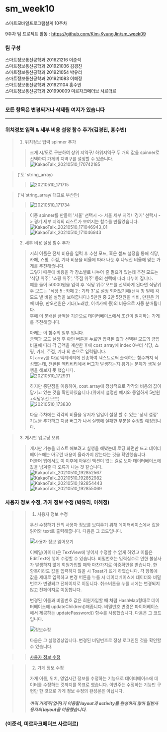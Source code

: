 # sm_week10
스마트모바일프로그램설계 10주차

9주차 팀 프로젝트 활동 : https://github.com/Kim-KyungJin/sm_week09

### 팀 구성   
스마트정보통신공학과 201621216 이준석   
스마트정보통신공학과 201921036 김경진   
스마트정보통신공학과 201921054 박유리   
스마트정보통신공학과 201921083 이혜정   
스마트정보통신공학과 201921104 홍수빈    
스마트정보통신공학과 201990009 미르자크메더브 사르더르    

   ***   
### 모든 항목은 변경되거나 삭제될 여지가 있습니다   
   ***   
   
   
### 위치정보 입력 & 세부 비용 설정 함수 추가(김경진, 홍수빈)   
>1. 위치정보 입력 spinner 추가   
>>
>>크게 시/도로 구분하여 상위 지역구/ 하위지역구 두 개의 값을 spinner로 선택하여 가게의 지역구를 설정할 수 있습니다.   
>>![KakaoTalk_20210510_170742185](https://user-images.githubusercontent.com/76034369/117631083-d889b600-b1b6-11eb-8d24-6494fda7eaf5.jpg)   
>

>
>('도' string_array)   
>>![20210510_171715](https://user-images.githubusercontent.com/76034369/117628029-ab87d400-b1b3-11eb-96b1-f05c0be34784.png)   
>>

>('시'string_array/ 대표로 부산만)   
>>![20210510_171734](https://user-images.githubusercontent.com/76034369/117628219-de31cc80-b1b3-11eb-937d-a4a940593f6c.png)   
>>

>>
>>
>> 이중 spinner를 만들어 '서울' 선택시 -> 서울 세부 지역/ '경기' 선택시 -> 경기 세부 지역의 리스트가 보여지는 함수를 만들었습니다.   
>> ![KakaoTalk_20210510_171046943_01](https://user-images.githubusercontent.com/76034369/117628336-fdc8f500-b1b3-11eb-8c7b-90cdace4d1c6.jpg)   
>>![KakaoTalk_20210510_171046943](https://user-images.githubusercontent.com/76034369/117628342-fefa2200-b1b3-11eb-8356-4c666eef5063.jpg)   
>>

>2. 세부 비용 설정 함수 추가   
>>저희 어플은 전체 비용을 입력 후 추천 모드, 혹은 셑프 설정을 통해 식당, 카페, 쇼핑, 주점, 기타 비용을 비율에 따라 나눈 후 나눠진 비율에 맞는 가게를 추천해줍니다.   
>>그렇기 때문에 비용을 각 장소별로 나누어 줄 필요가 있는데 추천 모드는 '식당 위주', '쇼핑 위주', '주점 위주' 등의 선택에 따라 나누어 집니다.   
>>예를 들어 50000원을 입력 후 '식당 위주'모드를 선택하게 된다면 식당위주 모드는 "식당 5 : 카페 2 : 기타 3"로 설정 되어있기에(선택 창 밑에 각 모드 별 비율 설명을 보여줍니다.) 5만원 중 2만 5천원을 식비, 만원은 카페 비용, 만오천원은 기타(노래방, 이색카페 등)의 비용으로 자동 분배됩니다.   
>>후에 이 분배된 금액을 기준으로 데이터베이스에서 조건이 일치하는 가게를 추천해줍니다.   
>>
>>아래는 이 함수의 일부 입니다.   
>>금액과 모드 설정 후 확인 버튼을 누르면 입력된 값과 선택된 모드의 금앱 비율에 따라 각 금액을 계산한 후에 cost_array에 index 0부터 식당, 쇼핑, 카페, 주점, 기타 의 순으로 입력됩니다.   
>>이 array를 다음 엑티비티에 전송하여 텍스트로써 출력하는 함수까지 작성했는데, 전환된 엑티비티에서 버그가 발생하는지 튕기는 문제가 생겨 실행을 해보지 못 했습니다.   
>>![20210510_172931](https://user-images.githubusercontent.com/76034369/117629630-51880e00-b1b5-11eb-8c8c-c698ea47a1bf.png)   
>>
>>하지만 중단점을 이용하여, cost_array에 정상적으로 각각의 비용의 값이 담기고 있는 것을 확인하였습니다.(위에서 설명한 예시와 동일하게 5만원+식당우선 모드)   
>>![20210510_173830](https://user-images.githubusercontent.com/76034369/117630855-9496b100-b1b6-11eb-9a8a-fb7bc87e116e.png)   
>>
>>다음 주차에는 각각의 비율을 유저가 일일이 설정 할 수 있는 '상세 설정' 기능을 추가하고 지금 버그가 나서 실행에 실패한 부분을 수정할 예정입니다.   
>>

>3. 게시판 업로딩 오류   
>>게시판 기능을 테스트 해보려고 실행을 해봤는데 로딩 화면만 뜨고 데이터베이스에는 아무런 내용이 올라가지 않는다는 것을 확인했습니다.   
>>더불어 앱에서도 이 이후에 아무런 액션이 없는 걸로 보아 데이터베이스에 값을 넘겨줄 때 오류가 나는 것 같습니다.   
>> ![KakaoTalk_20210510_192852567](https://user-images.githubusercontent.com/57963888/117650158-53f56280-b1cb-11eb-82d3-c5fbca737641.png)
>>![KakaoTalk_20210510_192852982](https://user-images.githubusercontent.com/57963888/117650160-55268f80-b1cb-11eb-81a6-81d26c609ae1.png)   
>>![KakaoTalk_20210510_192854443](https://user-images.githubusercontent.com/57963888/117650161-55268f80-b1cb-11eb-9af6-fd7fdd48b1ce.png)
>>![KakaoTalk_20210510_192855069](https://user-images.githubusercontent.com/57963888/117650166-5657bc80-b1cb-11eb-98d5-4db5a8cd7317.png)   
>>




### 사용자 정보 수정, 가게 정보 수정 (박유리, 이혜정)   
>
>> 1. 사용자 정보 수정
>> 
>> 우선 수정하기 전의 사용자 정보를 보여주기 위해 데이터베이스에서 값을 읽어와 text로 출력해줍니다.
>> 다음은 그 코드입니다.
>> 
>>![사용자 정보 읽어오기](https://user-images.githubusercontent.com/79883808/117540803-d7884580-b04b-11eb-8666-42d3c22872dd.PNG)
>>
>> 이메일(아이디)은 TextView에 넣어서 수정할 수 없게 하였고 이름은 EditText에 넣어 수정할 수 있습니다.
>> 비밀번호는 입력실수로 인한 불상사가 발생하지 않게 회원가입할 때와 마찬가지로 이중확인을 받습니다.
>> 한 항목이라도 값을 입력하지 않을 시 Toast가 뜨게 하였습니다.
>> 각 항목에 값을 제대로 입력하고 변경 버튼을 누를 시 데이터베이스에 데이터와 비밀번호가 변경되고 전페이지로 이동니다.
>> 취소버튼을 누를 시에는 변경되지 않고 전페이지로 이동합니다.
>>
>> 변경된 이름과 비밀번호 값은 회원가입할 때 처럼 HashMap형태로 데이터베이스에 updateChildren()해줍니다.
>> 비밀번호 변경은 파이어베이스에서 제공하는 updatePassword() 함수를 사용했습니다.
>> 다음은 그 코드입니다.
>> 
>>![정보수정](https://user-images.githubusercontent.com/79883808/117541668-d6591780-b04f-11eb-9d6b-2cfee23717de.PNG) 
>>
>> 다음은 그 실행영상입니다.
>> 변경된 비밀번호로 정상 로그인된 것을 확인할 수 있습니다.

>>[사용자 정보 수정](https://user-images.githubusercontent.com/79883808/117540396-30ef7500-b04a-11eb-9436-ee0933aa4f34.mp4)

>> 2. 가게 정보 수정   
>> 
>> 가게 이름, 위치, 영업시간 정보를 수정하는 기능으로 데이터베이스에 데이터를 수정하는 것까지를 목표로 했습니다.
>> 이번주는 수정하는 기능만 구현만 한 것으로 가게 정보 수정의 완성본은 아닙니다.
>> 
>> #### *아직 가게주(업주)가 이용할 layout과 activity를 완성하지 않아 일반사용자의 layout을 이용했습니다.*

### (이준석, 미르자크메더브 사르더르)   
